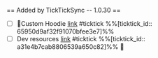 == Added by TickTickSync -- 1.0.30 == 
- [ ] 👕Custom Hoodie  [link](https://ticktick.com/webapp/#p/640ecc1a2528916f43ccd2e8/tasks/65950d9af32f91070bfee3e7) #ticktick  %%[ticktick_id:: 65950d9af32f91070bfee3e7]%%
- [ ] Dev resources  [link](https://ticktick.com/webapp/#p/640ecc1a2528916f43ccd2e8/tasks/a31e4b7cab8806539a650c82) #ticktick  %%[ticktick_id:: a31e4b7cab8806539a650c82]%% 🔼